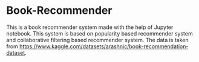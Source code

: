 # Book-Recommender
 
 This is a book recommender system made with the help of Jupyter notebook.
 This system is based on popularity based recommender system and collaborative filtering based recommender system.
 The data is taken from  https://www.kaggle.com/datasets/arashnic/book-recommendation-dataset.
 
